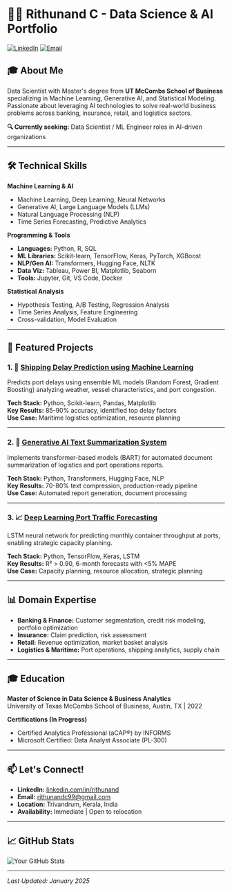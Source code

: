 
# 👨‍💻 Rithunand C - Data Science & AI Portfolio

[![LinkedIn](https://img.shields.io/badge/LinkedIn-Connect-blue)](https://www.linkedin.com/in/rithunand/)
[![Email](https://img.shields.io/badge/Email-Contact-red)](mailto:rithunandc99@gmail.com)

## 🎓 About Me

Data Scientist with Master's degree from **UT McCombs School of Business** specializing in Machine Learning, Generative AI, and Statistical Modeling. Passionate about leveraging AI technologies to solve real-world business problems across banking, insurance, retail, and logistics sectors.

**🔍 Currently seeking:** Data Scientist / ML Engineer roles in AI-driven organizations

---

## 🛠️ Technical Skills

**Machine Learning & AI**
- Machine Learning, Deep Learning, Neural Networks
- Generative AI, Large Language Models (LLMs)
- Natural Language Processing (NLP)
- Time Series Forecasting, Predictive Analytics

**Programming & Tools**
- **Languages:** Python, R, SQL
- **ML Libraries:** Scikit-learn, TensorFlow, Keras, PyTorch, XGBoost
- **NLP/Gen AI:** Transformers, Hugging Face, NLTK
- **Data Viz:** Tableau, Power BI, Matplotlib, Seaborn
- **Tools:** Jupyter, Git, VS Code, Docker

**Statistical Analysis**
- Hypothesis Testing, A/B Testing, Regression Analysis
- Time Series Analysis, Feature Engineering
- Cross-validation, Model Evaluation

---

## 🚀 Featured Projects

### 1. 🚢 [Shipping Delay Prediction using Machine Learning](./01-shipping-delay-predictor)
Predicts port delays using ensemble ML models (Random Forest, Gradient Boosting) analyzing weather, vessel characteristics, and port congestion.

**Tech Stack:** Python, Scikit-learn, Pandas, Matplotlib  
**Key Results:** 85-90% accuracy, identified top delay factors  
**Use Case:** Maritime logistics optimization, resource planning

---

### 2. 🤖 [Generative AI Text Summarization System](./02-genai-text-summarizer)
Implements transformer-based models (BART) for automated document summarization of logistics and port operations reports.

**Tech Stack:** Python, Transformers, Hugging Face, NLP  
**Key Results:** 70-80% text compression, production-ready pipeline  
**Use Case:** Automated report generation, document processing

---

### 3. 📈 [Deep Learning Port Traffic Forecasting](./03-lstm-port-forecasting)
LSTM neural network for predicting monthly container throughput at ports, enabling strategic capacity planning.

**Tech Stack:** Python, TensorFlow, Keras, LSTM  
**Key Results:** R² > 0.90, 6-month forecasts with <5% MAPE  
**Use Case:** Capacity planning, resource allocation, strategic planning

---

## 📊 Domain Expertise

- **Banking & Finance:** Customer segmentation, credit risk modeling, portfolio optimization
- **Insurance:** Claim prediction, risk assessment
- **Retail:** Revenue optimization, market basket analysis
- **Logistics & Maritime:** Port operations, shipping analytics, supply chain

---

## 🎓 Education

**Master of Science in Data Science & Business Analytics**  
University of Texas McCombs School of Business, Austin, TX | 2022

**Certifications (In Progress)**
- Certified Analytics Professional (aCAP®) by INFORMS
- Microsoft Certified: Data Analyst Associate (PL-300)

---

## 📫 Let's Connect!

- **LinkedIn:** [linkedin.com/in/rithunand](https://www.linkedin.com/in/rithunand/)
- **Email:** rithunandc99@gmail.com
- **Location:** Trivandrum, Kerala, India
- **Availability:** Immediate | Open to relocation

---

## 📈 GitHub Stats

![Your GitHub Stats](https://github-readme-stats.vercel.app/api?username=YOUR-GITHUB-USERNAME&show_icons=true&theme=radical)

---

*Last Updated: January 2025*
